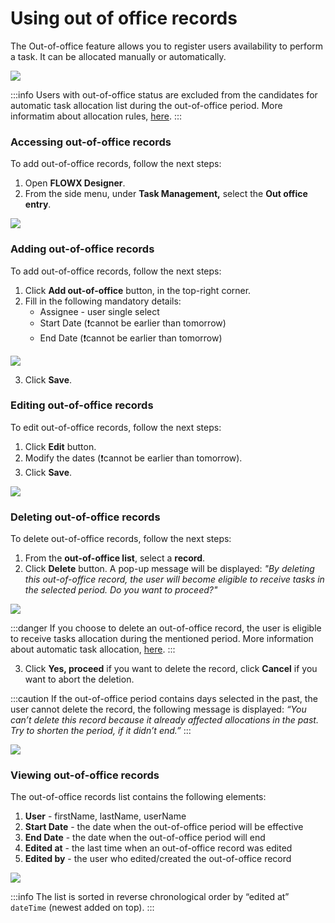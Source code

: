 # Using out of office records

The Out-of-office feature allows you to register users availability to perform a task. It can be allocated manually or automatically.

![](https://s3.eu-west-1.amazonaws.com/docx.flowx.ai/2.14/out_of_office_records.png)

:::info
Users with out-of-office status are excluded from the candidates for automatic task allocation list during the out-of-office period. More informatim about allocation rules, [here](using-allocation-rules.md).
:::

### Accessing out-of-office records

To add out-of-office records, follow the next steps:

1. Open **FLOWX Designer**.
2. From the side menu, under **Task Management,** select the **Out office entry**.

![](https://s3.eu-west-1.amazonaws.com/docx.flowx.ai/2.14/access_out_of_office.png)

### Adding out-of-office records

To add out-of-office records, follow the next steps:

1. Click **Add out-of-office** button, in the top-right corner.
2. Fill in the following mandatory details:
   * Assignee - user single select
   * Start Date (:exclamation:cannot be earlier than tomorrow)
   * End Date (:exclamation:cannot be earlier than tomorrow)

![](https://s3.eu-west-1.amazonaws.com/docx.flowx.ai/2.14/add_out_of_office.png)

3.  Click **Save**.

### Editing out-of-office records

To edit out-of-office records, follow the next steps:

1. Click **Edit** button.
2. Modify the dates (:exclamation:cannot be earlier than tomorrow).
3. Click **Save**.

![](https://s3.eu-west-1.amazonaws.com/docx.flowx.ai/2.14/edit_out_of_office.png)

### **Deleting out-of-office records**

To delete out-of-office records, follow the next steps:

1. From the **out-of-office list**, select a **record**.
2. Click **Delete** button. A pop-up message will be displayed: _"By deleting this out-of-office record, the user will become eligible to receive tasks in the selected period. Do you want to proceed?"_

![](https://s3.eu-west-1.amazonaws.com/docx.flowx.ai/2.14/delete_out_of_office.png)

:::danger
If you choose to delete an out-of-office record, the user is eligible to receive tasks allocation during the mentioned period. More information about automatic task allocation, [here](using-allocation-rules.md).
:::

3.  Click **Yes, proceed** if you want to delete the record, click **Cancel** if you want to abort the deletion.

:::caution
If the out-of-office period contains days selected in the past, the user cannot delete the record, the following message is displayed: _“You can’t delete this record because it already affected allocations in the past. Try to shorten the period, if it didn’t end.”_
:::

![](https://s3.eu-west-1.amazonaws.com/docx.flowx.ai/2.14/cant_delete_ooo.png)

### Viewing out-of-office records

The out-of-office records list contains the following elements:

1. **User** - firstName, lastName, userName
2. **Start Date** - the date when the out-of-office period will be effective
3. **End Date** - the date when the out-of-office period will end
4. **Edited at** - the last time when an out-of-office record was edited
5. **Edited by** - the user who edited/created the out-of-office record

![](https://s3.eu-west-1.amazonaws.com/docx.flowx.ai/2.14/view_ooo.png)

:::info
The list is sorted in reverse chronological order by “edited at” `dateTime` (newest added on top).
:::